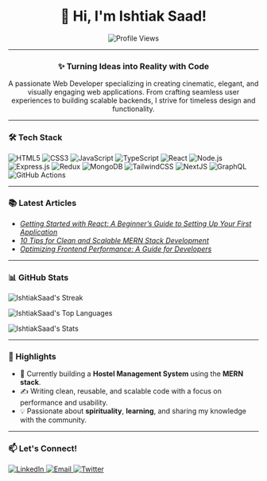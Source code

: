 <h1 align="center">👋 Hi, I'm Ishtiak Saad!</h1>
<div align="center">
  <img src="https://komarev.com/ghpvc/?username=IshtiakSaad&color=fb4362" alt="Profile Views" />
</div>

---

<h3 align="center">✨ Turning Ideas into Reality with Code</h3>

<p align="center">
  A passionate Web Developer specializing in creating cinematic, elegant, and visually engaging web applications. 
  From crafting seamless user experiences to building scalable backends, I strive for timeless design and functionality.
</p>

---

<h3>🛠️ Tech Stack</h3>
<p>
  <img alt="HTML5" src="https://img.shields.io/badge/-HTML5-E34F26?style=flat-square&logo=html5&logoColor=white" />
  <img alt="CSS3" src="https://img.shields.io/badge/-CSS3-1572B6?style=flat-square&logo=css3&logoColor=white" />
  <img alt="JavaScript" src="https://img.shields.io/badge/-JavaScript-F7DF1C?style=flat-square&logo=javascript&logoColor=black" />
  <img alt="TypeScript" src="https://img.shields.io/badge/-TypeScript-007ACC?style=flat-square&logo=typescript&logoColor=white" />
  <img alt="React" src="https://img.shields.io/badge/-React-45b8d8?style=flat-square&logo=react&logoColor=white" />
  <img alt="Node.js" src="https://img.shields.io/badge/-Node.js-43853d?style=flat-square&logo=node.js&logoColor=white" />
  <img alt="Express.js" src="https://img.shields.io/badge/-Express.js-000000?style=flat-square&logo=express&logoColor=white" />
  <img alt="Redux" src="https://img.shields.io/badge/-Redux-764ABC?style=flat-square&logo=redux&logoColor=white" />
  <img alt="MongoDB" src="https://img.shields.io/badge/-MongoDB-13aa52?style=flat-square&logo=mongodb&logoColor=white" />
  <img alt="TailwindCSS" src="https://img.shields.io/badge/-TailwindCSS-06B6D4?style=flat-square&logo=tailwindcss&logoColor=white" />
  <img alt="NextJS" src="https://img.shields.io/badge/next%20js-000000?style=for-the-badge&logo=nextdotjs&logoColor=white" />
  <img alt="GraphQL" src="https://img.shields.io/badge/-GraphQL-E10098?style=flat-square&logo=graphql&logoColor=white" />
  <img alt="GitHub Actions" src="https://img.shields.io/badge/-GitHub_Actions-2088FF?style=flat-square&logo=github-actions&logoColor=white" />
</p>

---

<h3>📚 Latest Articles</h3>
<ul>
  <li><a href="#"><i>Getting Started with React: A Beginner’s Guide to Setting Up Your First Application</i></a></li>
  <li><a href="#"><i>10 Tips for Clean and Scalable MERN Stack Development</i></a></li>
  <li><a href="#"><i>Optimizing Frontend Performance: A Guide for Developers</i></a></li>
</ul>

---

<h3>📊 GitHub Stats</h3>

  ![IshtiakSaad's Streak](https://github-readme-streak-stats.herokuapp.com/?user=IshtiakSaad&theme=tokyonight&hide_border=true)

  ![IshtiakSaad's Top Languages](https://github-readme-stats.vercel.app/api/top-langs/?username=IshtiakSaad&theme=tokyonight&show_icons=true&hide_border=true&layout=compact)
  
  ![IshtiakSaad's Stats](https://github-readme-stats.vercel.app/api?username=IshtiakSaad&theme=tokyonight&show_icons=true&hide_border=true&count_private=true)

---

<h3>🌟 Highlights</h3>

<ul>
  <li>🚀 Currently building a <strong>Hostel Management System</strong> using the <strong>MERN stack</strong>.</li>
  <li>✍️ Writing clean, reusable, and scalable code with a focus on performance and usability.</li>
  <li>💡 Passionate about <strong>spirituality</strong>, <strong>learning</strong>, and sharing my knowledge with the community.</li>
</ul>

---

<h3>📫 Let's Connect!</h3>
<p>
  <a href="https://linkedin.com/in/ishtiaksaad" target="_blank">
    <img alt="LinkedIn" src="https://img.shields.io/badge/-LinkedIn-0077B5?style=flat-square&logo=linkedin&logoColor=white" />
  </a>
  <a href="mailto:imsaad.exe@gmail.com">
    <img alt="Email" src="https://img.shields.io/badge/-Email-D14836?style=flat-square&logo=gmail&logoColor=white" />
  </a>
  <a href="https://twitter.com/@theimsaad" target="_blank">
    <img alt="Twitter" src="https://img.shields.io/badge/-Twitter-1DA1F2?style=flat-square&logo=twitter&logoColor=white" />
  </a>
</p>
